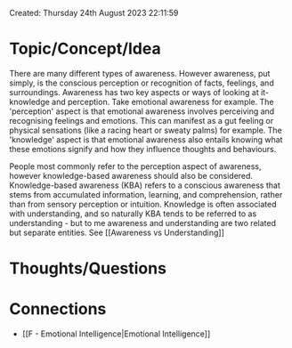 ---
---

Created: Thursday 24th August 2023 22:11:59
# Topic/Concept/Idea

There are many different types of awareness. However awareness, put simply, is the conscious perception or recognition of facts, feelings, and surroundings. Awareness has two key aspects or ways of looking at it- knowledge and perception. Take emotional awareness for example. The 'perception' aspect is that emotional awareness involves perceiving and recognising feelings and emotions. This can manifest as a gut feeling or physical sensations (like a racing heart or sweaty palms) for example. The 'knowledge' aspect is that emotional awareness also entails knowing what these emotions signify and how they influence thoughts and behaviours. 

People most commonly refer to the perception aspect of awareness, however knowledge-based awareness should also be considered. Knowledge-based awareness (KBA) refers to a conscious awareness that stems from accumulated information, learning, and comprehension, rather than from sensory perception or intuition. Knowledge is often associated with understanding, and so naturally KBA tends to be referred to as understanding - but to me awareness and understanding are two related but separate entities. See [[Awareness vs Understanding]]

# Thoughts/Questions


# Connections

- [[F - Emotional Intelligence|Emotional Intelligence]]


